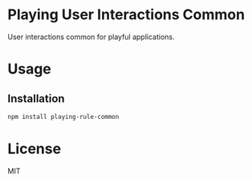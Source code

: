 Playing User Interactions Common
================================

User interactions common for playful applications.

# Usage

## Installation

```bash
npm install playing-rule-common
```

# License

MIT